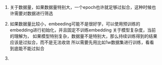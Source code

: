 <!--
 * @Author: your name
 * @Date: 2020-05-19 14:07:15
 * @LastEditTime: 2020-05-19 15:54:43
 * @LastEditors: Please set LastEditors
 * @Description: In User Settings Edit
 * @FilePath: /DeepCTR/模型使用经验/transformer.md
--> 


1. 关于数据量，如果数据量特别大，一个epoch也许就足够过拟合，这种时候也许需要对数据进行筛选
2. 如果数据量比较小，embeeding可能不是很好学，可以使用预训练的embedding进行初始化，并且固定不训练embedding
    关于模型复杂度，当前的理解为，
        如果模型特别复杂，数据量不是特别大，那么持续训练得到的结果应该是过拟合，而不是无法收敛
            所以需要先用比如1w数据集进行训练，看看到底能不能过拟合
        
3. 